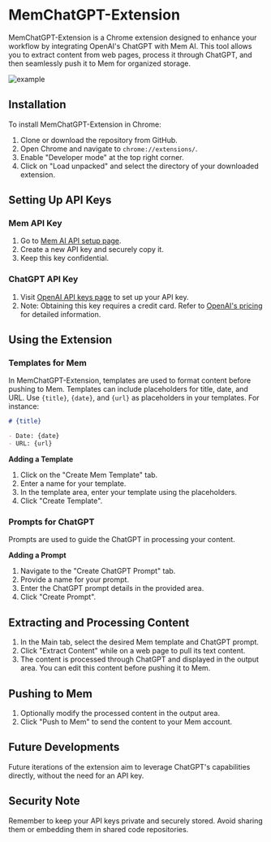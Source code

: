# MemChatGPT-Extension

MemChatGPT-Extension is a Chrome extension designed to enhance your workflow by integrating OpenAI's ChatGPT with Mem AI. This tool allows you to extract content from web pages, process it through ChatGPT, and then seamlessly push it to Mem for organized storage.

![example](https://github.com/thomaspernet/MemChatGPT-Extension/blob/main/gif/mem-example_rFuaYp5u.gif?raw=true)


## Installation

To install MemChatGPT-Extension in Chrome:

1. Clone or download the repository from GitHub.
2. Open Chrome and navigate to `chrome://extensions/`.
3. Enable "Developer mode" at the top right corner.
4. Click on "Load unpacked" and select the directory of your downloaded extension.

## Setting Up API Keys

### Mem API Key
1. Go to [Mem AI API setup page](https://mem.ai/sources/api).
2. Create a new API key and securely copy it.
3. Keep this key confidential.

### ChatGPT API Key
1. Visit [OpenAI API keys page](https://platform.openai.com/api-keys) to set up your API key.
2. Note: Obtaining this key requires a credit card. Refer to [OpenAI's pricing](https://openai.com/pricing) for detailed information.

## Using the Extension

### Templates for Mem
In MemChatGPT-Extension, templates are used to format content before pushing to Mem. Templates can include placeholders for title, date, and URL. Use `{title}`, `{date}`, and `{url}` as placeholders in your templates. For instance:

```markdown
# {title}

- Date: {date}
- URL: {url}
```

**Adding a Template**

1. Click on the "Create Mem Template" tab.
2. Enter a name for your template.
3. In the template area, enter your template using the placeholders.
4. Click "Create Template".

### Prompts for ChatGPT

Prompts are used to guide the ChatGPT in processing your content.

**Adding a Prompt**

1. Navigate to the "Create ChatGPT Prompt" tab.
2. Provide a name for your prompt.
3. Enter the ChatGPT prompt details in the provided area.
4. Click "Create Prompt".

## Extracting and Processing Content

1. In the Main tab, select the desired Mem template and ChatGPT prompt.
2. Click "Extract Content" while on a web page to pull its text content.
3. The content is processed through ChatGPT and displayed in the output area. You can edit this content before pushing it to Mem.

## Pushing to Mem

1. Optionally modify the processed content in the output area.
2. Click "Push to Mem" to send the content to your Mem account.

## Future Developments

Future iterations of the extension aim to leverage ChatGPT's capabilities directly, without the need for an API key.

## Security Note
Remember to keep your API keys private and securely stored. Avoid sharing them or embedding them in shared code repositories.
